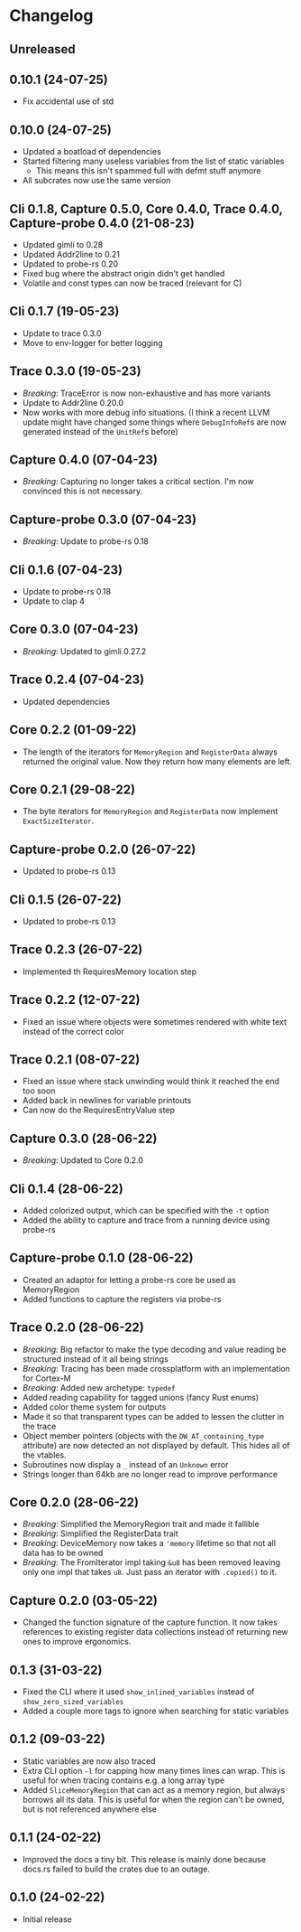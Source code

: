 # Changelog

## Unreleased

## 0.10.1 (24-07-25)

- Fix accidental use of std

## 0.10.0 (24-07-25)

- Updated a boatload of dependencies
- Started filtering many useless variables from the list of static variables
  - This means this isn't spammed full with defmt stuff anymore
- All subcrates now use the same version

## Cli 0.1.8, Capture 0.5.0, Core 0.4.0, Trace 0.4.0, Capture-probe 0.4.0 (21-08-23)

- Updated gimli to 0.28
- Updated Addr2line to 0.21
- Updated to probe-rs 0.20
- Fixed bug where the abstract origin didn't get handled
- Volatile and const types can now be traced (relevant for C)

## Cli 0.1.7 (19-05-23)

- Update to trace 0.3.0
- Move to env-logger for better logging

## Trace 0.3.0 (19-05-23)

- *Breaking*: TraceError is now non-exhaustive and has more variants
- Update to Addr2line 0.20.0
- Now works with more debug info situations. (I think a recent LLVM update might have changed some things where `DebugInfoRef`s are now generated instead of the `UnitRef`s before)

## Capture 0.4.0 (07-04-23)

- *Breaking*: Capturing no longer takes a critical section. I'm now convinced this is not necessary.

## Capture-probe 0.3.0 (07-04-23)

- *Breaking*: Update to probe-rs 0.18

## Cli 0.1.6 (07-04-23)

- Update to probe-rs 0.18
- Update to clap 4

## Core 0.3.0 (07-04-23)

- *Breaking*: Updated to gimli 0.27.2

## Trace 0.2.4 (07-04-23)

- Updated dependencies

## Core 0.2.2 (01-09-22)

- The length of the iterators for `MemoryRegion` and `RegisterData` always returned the original value. Now they return how many elements are left.

## Core 0.2.1 (29-08-22)

- The byte iterators for `MemoryRegion` and `RegisterData` now implement `ExactSizeIterator`.

## Capture-probe 0.2.0 (26-07-22)

- Updated to probe-rs 0.13

## Cli 0.1.5 (26-07-22)

- Updated to probe-rs 0.13

## Trace 0.2.3 (26-07-22)

- Implemented th RequiresMemory location step

## Trace 0.2.2 (12-07-22)

- Fixed an issue where objects were sometimes rendered with white text instead of the correct color

## Trace 0.2.1 (08-07-22)

- Fixed an issue where stack unwinding would think it reached the end too soon
- Added back in newlines for variable printouts
- Can now do the RequiresEntryValue step

## Capture 0.3.0 (28-06-22)
- *Breaking*: Updated to Core 0.2.0

## Cli 0.1.4 (28-06-22)

- Added colorized output, which can be specified with the `-t` option
- Added the ability to capture and trace from a running device using probe-rs

## Capture-probe 0.1.0 (28-06-22)

- Created an adaptor for letting a probe-rs core be used as MemoryRegion
- Added functions to capture the registers via probe-rs

## Trace 0.2.0 (28-06-22)

- *Breaking*: Big refactor to make the type decoding and value reading be structured instead of it all being strings
- *Breaking*: Tracing has been made crossplatform with an implementation for Cortex-M
- *Breaking*: Added new archetype: `typedef`
- Added reading capability for tagged unions (fancy Rust enums)
- Added color theme system for outputs
- Made it so that transparent types can be added to lessen the clutter in the trace
- Object member pointers (objects with the `DW_AT_containing_type` attribute) are now detected an not displayed by default. This hides all of the vtables.
- Subroutines now display a `_` instead of an `Unknown` error
- Strings longer than 64kb are no longer read to improve performance

## Core 0.2.0 (28-06-22)

- *Breaking*: Simplified the MemoryRegion trait and made it fallible
- *Breaking*: Simplified the RegisterData trait
- *Breaking*: DeviceMemory now takes a `'memory` lifetime so that not all data has to be owned
- *Breaking*: The FromIterator impl taking `&u8` has been removed leaving only one impl that takes `u8`. Just pass an iterator with `.copied()` to it.

## Capture 0.2.0 (03-05-22)

- Changed the function signature of the capture function. It now takes references to existing register data collections instead of returning new ones to improve ergonomics.

## 0.1.3 (31-03-22)

- Fixed the CLI where it used `show_inlined_variables` instead of `show_zero_sized_variables`
- Added a couple more tags to ignore when searching for static variables
## 0.1.2 (09-03-22)

- Static variables are now also traced
- Extra CLI option `-l` for capping how many times lines can wrap. This is useful for when tracing contains e.g. a long array type
- Added `SliceMemoryRegion` that can act as a memory region, but always borrows all its data. This is useful for when the region can't be owned, but is not referenced anywhere else

## 0.1.1 (24-02-22)

- Improved the docs a tiny bit. This release is mainly done because docs.rs failed to build the crates due to an outage.

## 0.1.0 (24-02-22)

- Initial release
